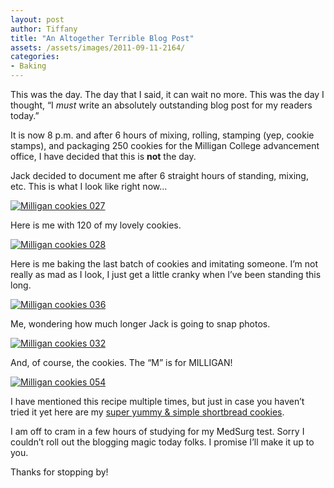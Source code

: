 ```yaml
---
layout: post
author: Tiffany
title: "An Altogether Terrible Blog Post"
assets: /assets/images/2011-09-11-2164/
categories: 
- Baking
---
```


This was the day. The day that I said, it can wait no more. This was the day I thought, “I _must_ write an absolutely outstanding blog post for my readers today.”

It is now 8 p.m. and after 6 hours of mixing, rolling, stamping (yep, cookie stamps), and packaging 250 cookies for the Milligan College advancement office, I have decided that this is **not** the day.

Jack decided to document me after 6 straight hours of standing, mixing, etc. This is what I look like right now…

[![](jekyll_uploads/2011/09/Milligan-cookies-027-575x381.jpg "Milligan cookies 027")](http://www.sweetpeonies.com/2011/09/2164/milligan-cookies-027/)

Here is me with 120 of my lovely cookies.

[![](jekyll_uploads/2011/09/Milligan-cookies-028-575x928.jpg "Milligan cookies 028")](http://www.sweetpeonies.com/2011/09/2164/milligan-cookies-028/)

Here is me baking the last batch of cookies and imitating someone. I’m not really as mad as I look, I just get a little cranky when I’ve been standing this long.

[![](jekyll_uploads/2011/09/Milligan-cookies-036-325x416.jpg "Milligan cookies 036")](http://www.sweetpeonies.com/2011/09/2164/milligan-cookies-036/)

Me, wondering how much longer Jack is going to snap photos.

[![](jekyll_uploads/2011/09/Milligan-cookies-032-575x381.jpg "Milligan cookies 032")](http://www.sweetpeonies.com/2011/09/2164/milligan-cookies-032/)

And, of course, the cookies. The “M” is for MILLIGAN!

[![](jekyll_uploads/2011/09/Milligan-cookies-054-575x381.jpg "Milligan cookies 054")](http://www.sweetpeonies.com/2011/09/2164/milligan-cookies-054/)

I have mentioned this recipe multiple times, but just in case you haven’t tried it yet here are my [super yummy & simple shortbread cookies](http://www.sweetpeonies.com/2011/02/rummy-shortbread-cookies/).

I am off to cram in a few hours of studying for my MedSurg test. Sorry I couldn’t roll out the blogging magic today folks. I promise I’ll make it up to you.

Thanks for stopping by!